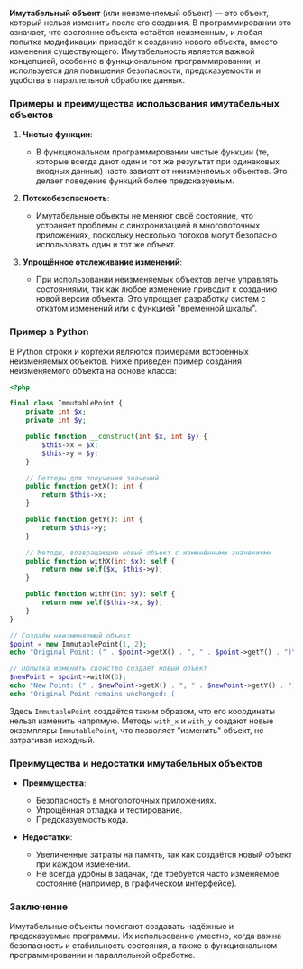 **Имутабельный объект** (или неизменяемый объект) — это объект, который нельзя изменить после его создания. В программировании это означает, что состояние объекта остаётся неизменным, и любая попытка модификации приведёт к созданию нового объекта, вместо изменения существующего. Имутабельность является важной концепцией, особенно в функциональном программировании, и используется для повышения безопасности, предсказуемости и удобства в параллельной обработке данных.

### Примеры и преимущества использования имутабельных объектов

1. **Чистые функции**:
   - В функциональном программировании чистые функции (те, которые всегда дают один и тот же результат при одинаковых входных данных) часто зависят от неизменяемых объектов. Это делает поведение функций более предсказуемым.

2. **Потокобезопасность**:
   - Имутабельные объекты не меняют своё состояние, что устраняет проблемы с синхронизацией в многопоточных приложениях, поскольку несколько потоков могут безопасно использовать один и тот же объект.

3. **Упрощённое отслеживание изменений**:
   - При использовании неизменяемых объектов легче управлять состояниями, так как любое изменение приводит к созданию новой версии объекта. Это упрощает разработку систем с откатом изменений или с функцией "временной шкалы".

### Пример в Python

В Python строки и кортежи являются примерами встроенных неизменяемых объектов. Ниже приведен пример создания неизменяемого объекта на основе класса:

```php
<?php

final class ImmutablePoint {
    private int $x;
    private int $y;

    public function __construct(int $x, int $y) {
        $this->x = $x;
        $this->y = $y;
    }

    // Геттеры для получения значений
    public function getX(): int {
        return $this->x;
    }

    public function getY(): int {
        return $this->y;
    }

    // Методы, возвращающие новый объект с изменёнными значениями
    public function withX(int $x): self {
        return new self($x, $this->y);
    }

    public function withY(int $y): self {
        return new self($this->x, $y);
    }
}

// Создаём неизменяемый объект
$point = new ImmutablePoint(1, 2);
echo "Original Point: (" . $point->getX() . ", " . $point->getY() . ")\n";

// Попытка изменить свойство создаёт новый объект
$newPoint = $point->withX(3);
echo "New Point: (" . $newPoint->getX() . ", " . $newPoint->getY() . ")\n";
echo "Original Point remains unchanged: (

```

Здесь `ImmutablePoint` создаётся таким образом, что его координаты нельзя изменить напрямую. Методы `with_x` и `with_y` создают новые экземпляры `ImmutablePoint`, что позволяет "изменить" объект, не затрагивая исходный.

### Преимущества и недостатки имутабельных объектов

- **Преимущества**:
  - Безопасность в многопоточных приложениях.
  - Упрощённая отладка и тестирование.
  - Предсказуемость кода.

- **Недостатки**:
  - Увеличенные затраты на память, так как создаётся новый объект при каждом изменении.
  - Не всегда удобны в задачах, где требуется часто изменяемое состояние (например, в графическом интерфейсе).

### Заключение

Имутабельные объекты помогают создавать надёжные и предсказуемые программы. Их использование уместно, когда важна безопасность и стабильность состояния, а также в функциональном программировании и параллельной обработке.
